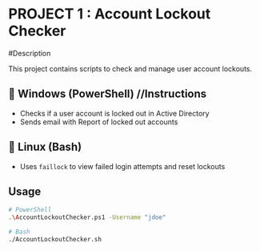 # PROJECT 1 : Account Lockout Checker

#Description

This project contains scripts to check and manage user account lockouts.

## 🔐 Windows (PowerShell) //Instructions
- Checks if a user account is locked out in Active Directory
- Sends email with Report of locked out accounts
## 🐧 Linux (Bash)
- Uses `faillock` to view failed login attempts and reset lockouts

## Usage
```bash
# PowerShell
.\AccountLockoutChecker.ps1 -Username "jdoe"

# Bash
./AccountLockoutChecker.sh
